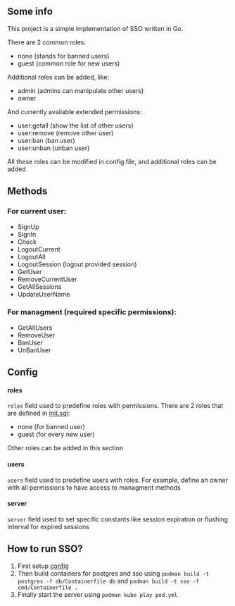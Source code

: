 ## Some info

This project is a simple implementation of SSO written in Go.

There are 2 common roles:
- none (stands for banned users)
- guest (common role for new users)

Additional roles can be added, like:
- admin (admins can manipulate other users)
- owner

And currently available extended permissions:
- user:getall (show the list of other users)
- user:remove (remove other user)
- user:ban (ban user)
- user:unban (unban user)

All these roles can be modified in config file, and additional roles can be added

## Methods

### For current user:

- SignUp
- SignIn
- Check
- LogoutCurrent
- LogoutAll
- LogoutSession (logout provided session)
- GetUser
- RemoveCurrentUser
- GetAllSessions
- UpdateUserName

### For managment (required specific permissions):

- GetAllUsers
- RemoveUser
- BanUser
- UnBanUser

## Config

#### roles

`roles` field used to predefine roles with permissions. There are 2 roles that are defined in [init.sql](db/init.sql):
- none (for banned user)
- guest (for every new user)

Other roles can be added in this section

#### users

`users` field used to predefine users with roles. For example, define an owner with all permissions to have access to managment methods

#### server

`server` field used to set specific constants like session expiration or flushing interval for expired sessions

## How to run SSO?
1) First setup [config](cmd/config.yml)
2) Then build containers for postgres and sso using `podman build -t postgres -f db/Containerfile db` and `podman build -t sso -f cmd/Containerfile .`
3) Finally start the server using `podman kube play pod.yml`
